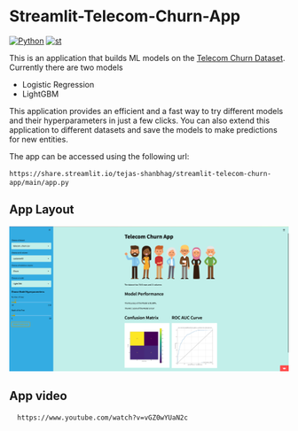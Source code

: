 # Streamlit-Telecom-Churn-App
  <a href="https://www.python.org/"><img alt="Python" src="https://img.shields.io/badge/python-3.8-brightgreen?style=flat-square" /></a>
  <a href="https://streamlit.io/"><img alt="st" src="https://img.shields.io/badge/Made with-Streamlit-blueviolet?style=flat-square" /></a>
  
  This is an application that builds ML models on the [Telecom Churn Dataset](https://www.kaggle.com/blastchar/telco-customer-churn). Currently there are two models 
  - Logistic Regression
  - LightGBM

 This application provides an efficient and a fast way to try different models and their hyperparameters in just a few clicks. 
 You can also extend this application to different datasets and save the models to make predictions for new entities.
  
  
  The app can be accessed using the following url:
  ```
  https://share.streamlit.io/tejas-shanbhag/streamlit-telecom-churn-app/main/app.py
  ```
  
  ## App Layout
  ![alt text](https://github.com/Tejas-Shanbhag/Streamlit-Telecom-Churn-App/blob/main/telecom_image.png)
  
  ## App video
  ```
    https://www.youtube.com/watch?v=vGZ0wYUaN2c
  ```

